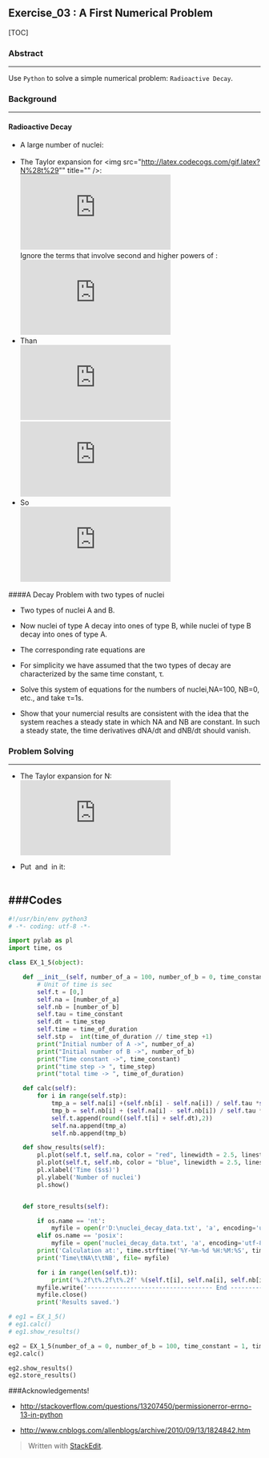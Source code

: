 Exercise_03 : A First Numerical Problem
-

[TOC]

### Abstract
---
Use `Python` to solve a simple numerical problem: `Radioactive Decay`.


### Background
---
#### Radioactive Decay
 - A large number of nuclei:
 <br/><img src="http://latex.codecogs.com/gif.latex?\frac{dN}{dt}=-\frac{N}{\tau}" alt="" title="" /><br/>
 - The Taylor expansion for <img src="http://latex.codecogs.com/gif.latex?N%28t%29"" title="" />:
<br/>![](http://latex.codecogs.com/gif.latex?N%28%5CDelta%20t%29%3DN%280%29&plus;%5Cfrac%7BdN%7D%7Bdt%7D%5Ccdot%5CDelta%20t&plus;%5Cfrac%7B1%7D%7B2%7D%5Ccdot%5Cfrac%7Bd%5E2N%7D%7Bdt%5E2%7D&plus;...) <br/>
  Ignore the terms that involve second and higher powers of  <img src="http://latex.codecogs.com/gif.latex?%5CDelta%20t" alt="" title="" />:
  <br/>![](http://latex.codecogs.com/gif.latex?N%28%5CDelta%20t%29%5Capprox%20N%280%29&plus;%5Cfrac%7BdN%7D%7Bdt%7D%5Ccdot%5CDelta%20t) <br/>
 - Than
 <br/> ![](http://latex.codecogs.com/gif.latex?%5Cfrac%7BdN%7D%7Bdt%7D%3D%5Clim_%7B%5CDelta%20t%5Crightarrow%200%7D%5Cfrac%7BN%28t&plus;%5CDelta%20t%29-N%28t%29%7D%7B%5CDelta%20t%7D%5Capprox%20%5Cfrac%7BN%28t&plus;%5CDelta%20t%29-N%28t%29%7D%7B%5CDelta%20t%7D) <br/>
 ![](http://latex.codecogs.com/gif.latex?N%28t&plus;%5CDelta%20t%29%5Capprox%20N%28t%29&plus;%5Cfrac%7BdN%7D%7Bdt%7D%5Ccdot%5CDelta%20t) <br/>
 - So
 <br/>![](http://latex.codecogs.com/gif.latex?N%28t&plus;%5CDelta%20t%29%5Capprox%20N%28t%29-%5Cfrac%7BN%28t%29%7D%7B%5Ctau%7D%5Ccdot%5CDelta%20t) 
 
####A Decay Problem with two types of nuclei
 - Two types of nuclei A and B. 
 - Now nuclei of type A decay into ones of type B, while nuclei of type B decay into ones of type A.
 - The corresponding rate equations are <br/>
<img src="http://latex.codecogs.com/gif.latex?\frac{dN_A}{dt}=\frac{N_B}{\tau}-\frac{N_A}{\tau}" alt="" title="" /> <br/>
<img src="http://latex.codecogs.com/gif.latex?\frac{dN_B}{dt}=\frac{N_A}{\tau}-\frac{N_B}{\tau}" alt="" title="" />  <br/>

 - For simplicity we have assumed that the two types of decay are characterized by the same time constant, τ.
 - Solve this system of equations for the numbers of nuclei,NA=100, NB=0, etc., and take τ=1s. 
 - Show that your numercial results are consistent with the idea that the system reaches a steady state in which NA and NB are constant. In such a steady state, the time derivatives dNA/dt and dNB/dt should vanish.
 
### Problem Solving
--- 
 - The Taylor expansion for N:
 <br/>![](http://latex.codecogs.com/gif.latex?N%28%5CDelta%20t%29%5Capprox%20N%280%29&plus;%5Cfrac%7BdN%7D%7Bdt%7D%5Ccdot%5CDelta%20t) <br/>
 
 - Put <img src="http://latex.codecogs.com/gif.latex?\frac{dN_A}{dt}" alt="" title="" /> and <img src="http://latex.codecogs.com/gif.latex?\frac{dN_B}{dt}" alt="" title="" /> in it:
<br/> <img src="http://latex.codecogs.com/gif.latex?N_A%28%5CDelta%20t%29%5Capprox%20N%280%29&plus;%28\frac{N_B}{\tau}-\frac{N_A}{\tau}%29%5CDelta%20t" alt="" title="" /> <br/>
<br/> <img src="http://latex.codecogs.com/gif.latex?N_B%28%5CDelta%20t%29%5Capprox%20N%280%29&plus;%28\frac{N_A}{\tau}-\frac{N_B}{\tau}%29%5CDelta%20t" alt="" title="" /> <br/>




###Codes
---
```Python
#!/usr/bin/env python3
# -*- coding: utf-8 -*-

import pylab as pl
import time, os

class EX_1_5(object):

    def __init__(self, number_of_a = 100, number_of_b = 0, time_constant = 1, time_of_duration = 5, time_step = 0.05):
        # Unit of time is sec
        self.t = [0,]
        self.na = [number_of_a]
        self.nb = [number_of_b]
        self.tau = time_constant
        self.dt = time_step
        self.time = time_of_duration
        self.stp =  int(time_of_duration // time_step +1)
        print("Initial number of A ->", number_of_a)
        print("Initial number of B ->", number_of_b)
        print("Time constant ->", time_constant)
        print("time step -> ", time_step)
        print("total time -> ", time_of_duration)

    def calc(self):
        for i in range(self.stp):
            tmp_a = self.na[i] +(self.nb[i] - self.na[i]) / self.tau *self.dt
            tmp_b = self.nb[i] + (self.na[i] - self.nb[i]) / self.tau * self.dt
            self.t.append(round((self.t[i] + self.dt),2))
            self.na.append(tmp_a)
            self.nb.append(tmp_b)

    def show_results(self):
        pl.plot(self.t, self.na, color = "red", linewidth = 2.5, linestyle = "-", label = "Number of A")
        pl.plot(self.t, self.nb, color = "blue", linewidth = 2.5, linestyle = "-", label = "Number of B")
        pl.xlabel('Time ($s$)')
        pl.ylabel('Number of nuclei')
        pl.show()


    def store_results(self):

        if os.name == 'nt':
            myfile = open(r'D:\nuclei_decay_data.txt', 'a', encoding='utf - 8')
        elif os.name == 'posix':
            myfile = open('nuclei_decay_data.txt', 'a', encoding='utf-8')
        print('Calculation at:', time.strftime('%Y-%m-%d %H:%M:%S', time.localtime(time.time())), file = myfile)
        print('Time\tNA\t\tNB', file= myfile)

        for i in range(len(self.t)):
            print('%.2f\t%.2f\t%.2f' %(self.t[i], self.na[i], self.nb[i]), file = myfile)
        myfile.write('----------------------------------- End ---------------------------------------\n')
        myfile.close()
        print('Results saved.')

# eg1 = EX_1_5()
# eg1.calc()
# eg1.show_results()

eg2 = EX_1_5(number_of_a = 0, number_of_b = 100, time_constant = 1, time_of_duration = 5, time_step = 0.05)
eg2.calc()

eg2.show_results()
eg2.store_results()

```


###Acknowledgements!
- http://stackoverflow.com/questions/13207450/permissionerror-errno-13-in-python

- http://www.cnblogs.com/allenblogs/archive/2010/09/13/1824842.htm
> Written with [StackEdit](https://stackedit.io/).
